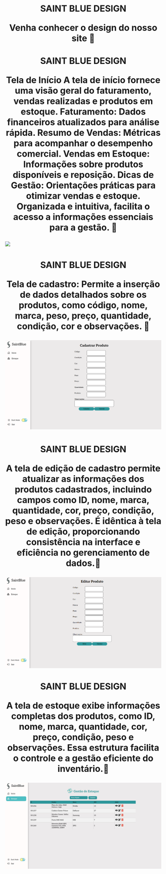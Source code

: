 <h1 align="center">
    <p>SAINT BLUE DESIGN</p>
    <p> Venha conhecer o design do nosso site 🔭</p>
</h1>

<h1 align="center">
    <p>SAINT BLUE DESIGN</p>
    <p> Tela de Início
A tela de início fornece uma visão geral do faturamento, vendas realizadas e produtos em estoque.
Faturamento: Dados financeiros atualizados para análise rápida.
Resumo de Vendas: Métricas para acompanhar o desempenho comercial.
Vendas em Estoque: Informações sobre produtos disponíveis e reposição.
Dicas de Gestão: Orientações práticas para otimizar vendas e estoque.
Organizada e intuitiva, facilita o acesso a informações essenciais para a gestão. 🔭</p>
</h1>
<img src= "./foto-inicio.jpg" />

<h1 align="center">
    <p>SAINT BLUE DESIGN</p>
    <p> Tela de cadastro: Permite a inserção de dados detalhados sobre os produtos, como código, nome, marca, peso, preço, quantidade, condição, cor e observações. 🔭</p>
    <img src= "./cadastro-produto.png" />
  
<h1 align="center">
    <p>SAINT BLUE DESIGN</p>
    <p> A tela de edição de cadastro permite atualizar as informações dos produtos cadastrados, incluindo campos como ID, nome, marca, quantidade, cor, preço, condição, peso e observações. É idêntica à tela de edição, proporcionando consistência na interface e eficiência no gerenciamento de dados.🔭</p>
</h1>
<img src= "./editar produto.png" />

<h1 align="center">
    <p>SAINT BLUE DESIGN</p>
    <p> A tela de estoque exibe informações completas dos produtos, como ID, nome, marca, quantidade, cor, preço, condição, peso e observações. Essa estrutura facilita o controle e a gestão eficiente do inventário.🔭</p>
</h1>
<img src= "./estoque.jpg" />

